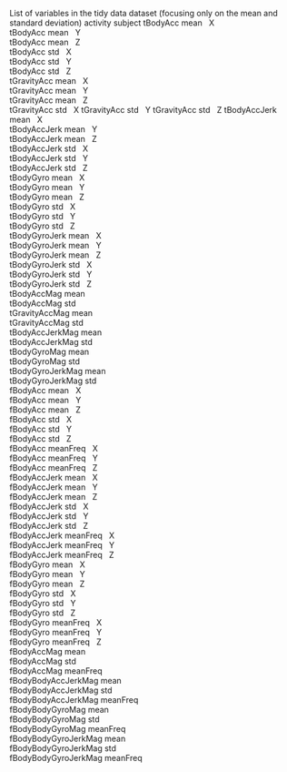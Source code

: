 List of variables in the tidy data dataset (focusing only on the mean and standard deviation)
activity
subject	tBodyAcc mean   X	
tBodyAcc mean   Y	
tBodyAcc mean   Z	
tBodyAcc std   X	
tBodyAcc std   Y	
tBodyAcc std   Z	
tGravityAcc mean   X	
tGravityAcc mean   Y	
tGravityAcc mean   Z	
tGravityAcc std   X	
tGravityAcc std   Y	
tGravityAcc std   Z	
tBodyAccJerk mean   X	
tBodyAccJerk mean   Y	
tBodyAccJerk mean   Z	
tBodyAccJerk std   X	
tBodyAccJerk std   Y	
tBodyAccJerk std   Z	
tBodyGyro mean   X	
tBodyGyro mean   Y	
tBodyGyro mean   Z	
tBodyGyro std   X	
tBodyGyro std   Y	
tBodyGyro std   Z	
tBodyGyroJerk mean   X	
tBodyGyroJerk mean   Y	
tBodyGyroJerk mean   Z	
tBodyGyroJerk std   X	
tBodyGyroJerk std   Y	
tBodyGyroJerk std   Z	
tBodyAccMag mean  	
tBodyAccMag std  	
tGravityAccMag mean  	
tGravityAccMag std  	
tBodyAccJerkMag mean  	
tBodyAccJerkMag std  	
tBodyGyroMag mean  	
tBodyGyroMag std  	
tBodyGyroJerkMag mean  	
tBodyGyroJerkMag std  	
fBodyAcc mean   X	
fBodyAcc mean   Y	
fBodyAcc mean   Z	
fBodyAcc std   X	
fBodyAcc std   Y	
fBodyAcc std   Z	
fBodyAcc meanFreq   X	
fBodyAcc meanFreq   Y	
fBodyAcc meanFreq   Z	
fBodyAccJerk mean   X	
fBodyAccJerk mean   Y	
fBodyAccJerk mean   Z	
fBodyAccJerk std   X	
fBodyAccJerk std   Y	
fBodyAccJerk std   Z	
fBodyAccJerk meanFreq   X	
fBodyAccJerk meanFreq   Y	
fBodyAccJerk meanFreq   Z	
fBodyGyro mean   X	
fBodyGyro mean   Y	
fBodyGyro mean   Z	
fBodyGyro std   X	
fBodyGyro std   Y	
fBodyGyro std   Z	
fBodyGyro meanFreq   X	
fBodyGyro meanFreq   Y	
fBodyGyro meanFreq   Z	
fBodyAccMag mean  	
fBodyAccMag std  	
fBodyAccMag meanFreq  	
fBodyBodyAccJerkMag mean  	
fBodyBodyAccJerkMag std  	
fBodyBodyAccJerkMag meanFreq  	
fBodyBodyGyroMag mean  	
fBodyBodyGyroMag std  	
fBodyBodyGyroMag meanFreq  	
fBodyBodyGyroJerkMag mean  	
fBodyBodyGyroJerkMag std  	
fBodyBodyGyroJerkMag meanFreq  
